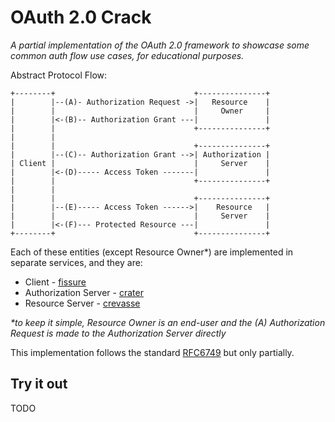 # OAuth 2.0 Crack

_A partial implementation of the OAuth 2.0 framework to showcase some common auth flow use cases, for educational purposes._

Abstract Protocol Flow:

```
+--------+                               +---------------+
|        |--(A)- Authorization Request ->|   Resource    |
|        |                               |     Owner     |
|        |<-(B)-- Authorization Grant ---|               |
|        |                               +---------------+
|        |
|        |                               +---------------+
|        |--(C)-- Authorization Grant -->| Authorization |
| Client |                               |     Server    |
|        |<-(D)----- Access Token -------|               |
|        |                               +---------------+
|        |
|        |                               +---------------+
|        |--(E)----- Access Token ------>|    Resource   |
|        |                               |     Server    |
|        |<-(F)--- Protected Resource ---|               |
+--------+                               +---------------+
```

Each of these entities (except Resource Owner*) are implemented in separate services, and they are:

* Client               - [fissure](./fissure)
* Authorization Server - [crater](./crater)
* Resource Server      - [crevasse](./crevasse)

_*to keep it simple, Resource Owner is an end-user and the (A) Authorization Request is made to the Authorization Server directly_

This implementation follows the standard [RFC6749](https://tools.ietf.org/html/rfc6749) but only partially.

## Try it out

TODO
